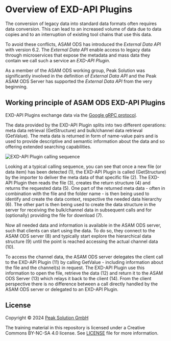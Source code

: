 # Overview of EXD-API Plugins

The conversion of legacy data into standard data formats often requires data conversion. This can lead to an increased volume of data due to data copies and to an interruption of existing tool chains that use this data.

To avoid these conflicts, ASAM ODS has introduced the *External Data API* with version 6.2. The *External Data API* enable access to legacy data through microservices that expose the metadata and mass data they contain we call such a service an *EXD-API Plugin*.

As a member of the ASAM ODS working group, Peak Solution was significantly involved in the definition of *External Data API* and the Peak ASAM ODS Server has supported the *External Data API* from the very beginning.

## Working principle of ASAM ODS EXD-API Plugins

EXD-API Plugins exchange data via the [Google gRPC protocol](https://grpc.io/).

The data provided by the EXD-API Plugin splits into two different operations: meta data retrieval (GetStructure) and bulk/channel data retrieval (GetValue). The meta data is returned in form of name-value pairs and is used to provide descriptive and semantic information about the data and so offering extended searching capabilities.

![EXD-API Plugin calling sequence](/images/ExternalData.png)

Looking at a typical calling sequence, you can see that once a new file (or data item) has been detected (1), the  EXD-API Plugin is called (GetStructure) by the importer to deliver the meta data of that specific file (2). The EXD-API Plugin then reads the file (3), creates the return structure (4) and returns the requested data (5).
One part of the returned meta data - often in combination with the file and the folder name - is then being used to identify and create the data context, respective the needed data hierarchy (6).
The other part is then being used to create the data structure in the server for receiving the bulk/channel data in subsequent calls and for (optionally) providing the file for download (7).

Now all needed data and information is available in the ASAM ODS server, such that clients can start using the data.
To do so, they connect to the ASAM ODS server (8) and typically start explore the hierarchical data structure (9) until the point is reached accessing the actual channel data (10).

To access the channel data, the ASAM ODS server delegates the client call to the EXD-API Plugin (11) by calling GetValue - including information about the file and the channel(s) in request. The EXD-API Plugin use this information to open the file, retrieve the data (12) and return it to the ASAM ODS Server (13) which relays it back to the client (14). From the client perspective there is no difference between a call directly handled by the ASAM ODS server or delegated to an EXD-API Plugin.

## License

Copyright © 2024 [Peak Solution GmbH](https://peak-solution.de)

The training material in this repository is licensed under a Creative Commons BY-NC-SA 4.0 license. See [LICENSE](../LICENSE) file for more information.

